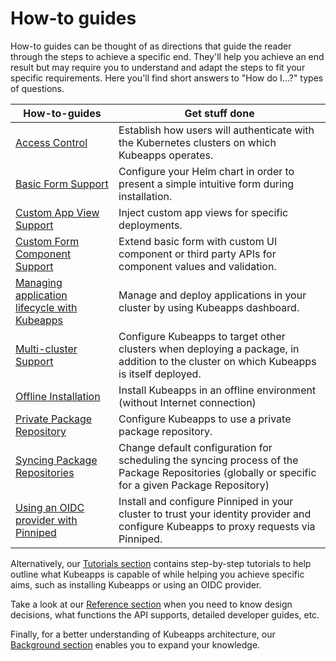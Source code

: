 # How-to guides

How-to guides can be thought of as directions that guide the reader through the steps to achieve a specific end. They'll help you achieve an end result but may require you to understand and adapt the steps to fit your specific requirements. Here you'll find short answers to "How do I...?" types of questions.

| How-to-guides                                                                          | Get stuff done                                                                                                                                    |
| -------------------------------------------------------------------------------------- | ------------------------------------------------------------------------------------------------------------------------------------------------- |
| [Access Control](./access-control.md)                                                  | Establish how users will authenticate with the Kubernetes clusters on which Kubeapps operates.                                                    |
| [Basic Form Support](./basic-form-support.md)                                          | Configure your Helm chart in order to present a simple intuitive form during installation.                                                        |
| [Custom App View Support](./custom-app-view-support.md)                                | Inject custom app views for specific deployments.                                                                                                 |
| [Custom Form Component Support](./custom-form-component-support.md)                    | Extend basic form with custom UI component or third party APIs for component values and validation.                                               |
| [Managing application lifecycle with Kubeapps](./dashboard.md)                         | Manage and deploy applications in your cluster by using Kubeapps dashboard.                                                                       |
| [Multi-cluster Support](./deploying-to-multiple-clusters.md)                           | Configure Kubeapps to target other clusters when deploying a package, in addition to the cluster on which Kubeapps is itself deployed.            |
| [Offline Installation](./offline-installation.md)                                      | Install Kubeapps in an offline environment (without Internet connection)                                                                          |
| [Private Package Repository](./private-app-repository.md)                              | Configure Kubeapps to use a private package repository.                                                                                           |
| [Syncing Package Repositories](./syncing-apprepository-webhook.md)                     | Change default configuration for scheduling the syncing process of the Package Repositories (globally or specific for a given Package Repository) |
| [Using an OIDC provider with Pinniped](./OIDC/using-an-OIDC-provider-with-pinniped.md) | Install and configure Pinniped in your cluster to trust your identity provider and configure Kubeapps to proxy requests via Pinniped.             |

Alternatively, our [Tutorials section](../tutorials/README.md) contains step-by-step tutorials to help outline what Kubeapps is capable of while helping you achieve specific aims, such as installing Kubeapps or using an OIDC provider.

Take a look at our [Reference section](../reference/README.md) when you need to know design decisions, what functions the API supports, detailed developer guides, etc.

Finally, for a better understanding of Kubeapps architecture, our [Background section](../background/README.md) enables you to expand your knowledge.

